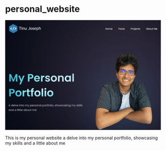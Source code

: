 # personal_website
![My Image](websiteexample.png)

 This is my personal website a delve into my personal portfolio, showcasing my skills and a little about me

